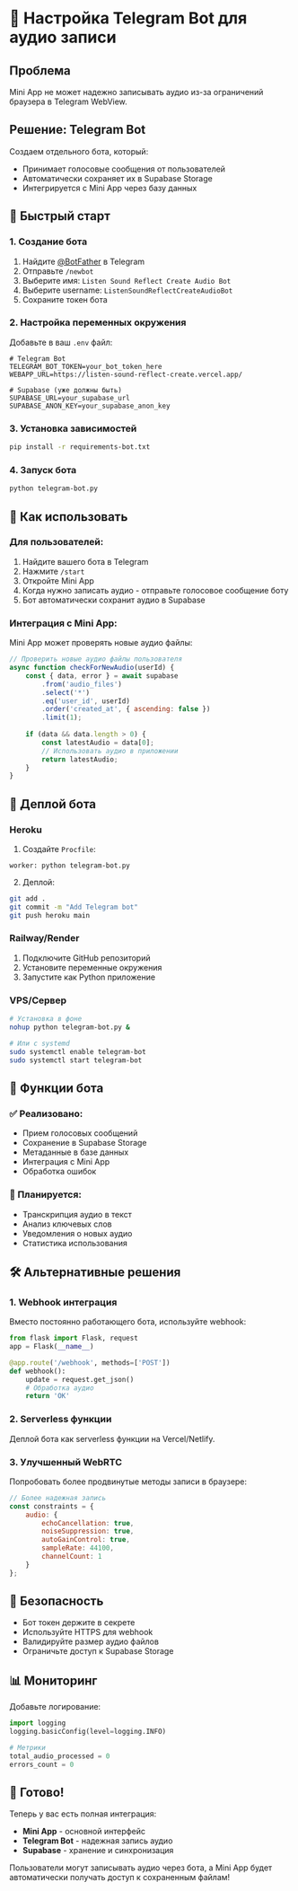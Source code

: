 # 🤖 Настройка Telegram Bot для аудио записи

## Проблема
Mini App не может надежно записывать аудио из-за ограничений браузера в Telegram WebView.

## Решение: Telegram Bot
Создаем отдельного бота, который:
- Принимает голосовые сообщения от пользователей
- Автоматически сохраняет их в Supabase Storage
- Интегрируется с Mini App через базу данных

## 🚀 Быстрый старт

### 1. Создание бота
1. Найдите [@BotFather](https://t.me/botfather) в Telegram
2. Отправьте `/newbot`
3. Выберите имя: `Listen Sound Reflect Create Audio Bot`
4. Выберите username: `ListenSoundReflectCreateAudioBot`
5. Сохраните токен бота

### 2. Настройка переменных окружения
Добавьте в ваш `.env` файл:
```env
# Telegram Bot
TELEGRAM_BOT_TOKEN=your_bot_token_here
WEBAPP_URL=https://listen-sound-reflect-create.vercel.app/

# Supabase (уже должны быть)
SUPABASE_URL=your_supabase_url
SUPABASE_ANON_KEY=your_supabase_anon_key
```

### 3. Установка зависимостей
```bash
pip install -r requirements-bot.txt
```

### 4. Запуск бота
```bash
python telegram-bot.py
```

## 📱 Как использовать

### Для пользователей:
1. Найдите вашего бота в Telegram
2. Нажмите `/start`
3. Откройте Mini App
4. Когда нужно записать аудио - отправьте голосовое сообщение боту
5. Бот автоматически сохранит аудио в Supabase

### Интеграция с Mini App:
Mini App может проверять новые аудио файлы:
```javascript
// Проверить новые аудио файлы пользователя
async function checkForNewAudio(userId) {
    const { data, error } = await supabase
        .from('audio_files')
        .select('*')
        .eq('user_id', userId)
        .order('created_at', { ascending: false })
        .limit(1);
    
    if (data && data.length > 0) {
        const latestAudio = data[0];
        // Использовать аудио в приложении
        return latestAudio;
    }
}
```

## 🔧 Деплой бота

### Heroku
1. Создайте `Procfile`:
```
worker: python telegram-bot.py
```

2. Деплой:
```bash
git add .
git commit -m "Add Telegram bot"
git push heroku main
```

### Railway/Render
1. Подключите GitHub репозиторий
2. Установите переменные окружения
3. Запустите как Python приложение

### VPS/Сервер
```bash
# Установка в фоне
nohup python telegram-bot.py &

# Или с systemd
sudo systemctl enable telegram-bot
sudo systemctl start telegram-bot
```

## 🎯 Функции бота

### ✅ Реализовано:
- Прием голосовых сообщений
- Сохранение в Supabase Storage
- Метаданные в базе данных
- Интеграция с Mini App
- Обработка ошибок

### 🔄 Планируется:
- Транскрипция аудио в текст
- Анализ ключевых слов
- Уведомления о новых аудио
- Статистика использования

## 🛠️ Альтернативные решения

### 1. Webhook интеграция
Вместо постоянно работающего бота, используйте webhook:
```python
from flask import Flask, request
app = Flask(__name__)

@app.route('/webhook', methods=['POST'])
def webhook():
    update = request.get_json()
    # Обработка аудио
    return 'OK'
```

### 2. Serverless функции
Деплой бота как serverless функции на Vercel/Netlify.

### 3. Улучшенный WebRTC
Попробовать более продвинутые методы записи в браузере:
```javascript
// Более надежная запись
const constraints = {
    audio: {
        echoCancellation: true,
        noiseSuppression: true,
        autoGainControl: true,
        sampleRate: 44100,
        channelCount: 1
    }
};
```

## 🔐 Безопасность

- Бот токен держите в секрете
- Используйте HTTPS для webhook
- Валидируйте размер аудио файлов
- Ограничьте доступ к Supabase Storage

## 📊 Мониторинг

Добавьте логирование:
```python
import logging
logging.basicConfig(level=logging.INFO)

# Метрики
total_audio_processed = 0
errors_count = 0
```

## 🎵 Готово!

Теперь у вас есть полная интеграция:
- **Mini App** - основной интерфейс
- **Telegram Bot** - надежная запись аудио
- **Supabase** - хранение и синхронизация

Пользователи могут записывать аудио через бота, а Mini App будет автоматически получать доступ к сохраненным файлам!
